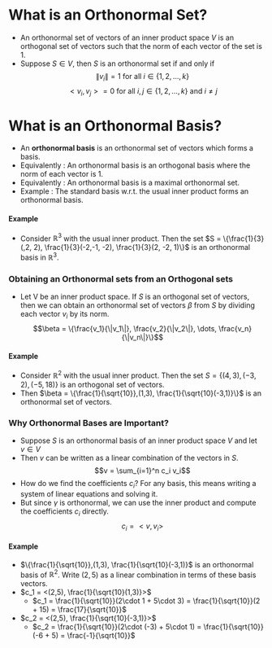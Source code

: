 # What is an Orthonormal Set?

- An orthonormal set of vectors of an inner product space $V$ is an orthogonal set of vectors such that the norm of each vector of the set is $1$.
- Suppose $S \in V$, then $S$ is an orthonormal set if and only if
  $$\|v_i\| = 1 \text{ for all } i \in \{1,2, \dots, k\}$$
  $$<v_i,v_j> = 0 \text{ for all } i,j \in \{1,2, \dots, k\} \text{ and } i \neq j$$

# What is an Orthonormal Basis?

- An **orthonormal basis** is an orthonormal set of vectors which forms a basis.
- Equivalently : An orthonormal basis is an orthogonal basis where the norm of each vector is 1.
- Equivalently : An orthonormal basis is a maximal orthonormal set.
- Example : The standard basis w.r.t. the usual inner product forms an orthonormal basis.

#### Example

- Consider $\mathbb{R}^3$ with the usual inner product. Then the set $S = \{\frac{1}{3}(,2, 2), \frac{1}{3}(-2,-1, -2), \frac{1}{3}(2, -2, 1)\}$ is an orthonormal basis in $\mathbb{R}^3$.

### Obtaining an Orthonormal sets from an Orthogonal sets

- Let V be an inner product space. If $S$ is an orthogonal set of vectors, then we can obtain an orthonormal set of vectors $\beta$ from $S$ by dividing each vector $v_i$ by its norm.
  $$\beta = \{\frac{v_1}{\|v_1\|}, \frac{v_2}{\|v_2\|}, \dots, \frac{v_n}{\|v_n\|}\}$$

#### Example

- Consider $\mathbb{R}^2$ with the usual inner product. Then the set $S = \{(4,3), (-3, 2), (-5, 18)\}$ is an orthogonal set of vectors.
- Then $\beta = \{\frac{1}{\sqrt{10}},(1,3), \frac{1}{\sqrt{10}(-3,1)}\}$ is an orthonormal set of vectors.

### Why Orthonormal Bases are Important?

- Suppose $S$ is an orthonormal basis of an inner product space $V$ and let $v \in V$
- Then $v$ can be written as a linear combination of the vectors in $S$.
  $$v = \sum_{i=1}^n c_i v_i$$
- How do we find the coefficients $c_i$? For any basis, this means writing a system of linear equations and solving it.
- But since $\gamma$ is orthonormal, we can use the inner product and compute the coefficients $c_i$ directly.
  $$c_i = <v, v_i>$$

#### Example

- $\{\frac{1}{\sqrt{10}},(1,3), \frac{1}{\sqrt{10}(-3,1)}$ is an orthonormal basis of $\mathbb{R}^2$. Write $(2,5)$ as a linear combination in terms of these basis vectors.
- $c_1 = <(2,5), \frac{1}{\sqrt{10}(1,3)}>$
  - $c_1 = \frac{1}{\sqrt{10}}(2\cdot 1 + 5\cdot 3) = \frac{1}{\sqrt{10}}(2 + 15) = \frac{17}{\sqrt{10}}$
- $c_2 = <(2,5), \frac{1}{\sqrt{10}(-3,1)}>$
  - $c_2 = \frac{1}{\sqrt{10}}(2\cdot (-3) + 5\cdot 1) = \frac{1}{\sqrt{10}}(-6 + 5) = \frac{-1}{\sqrt{10}}$
